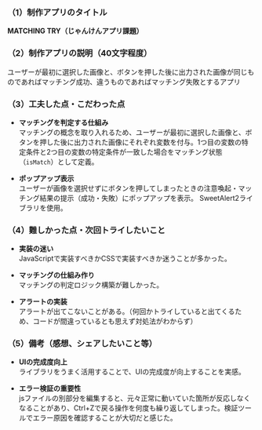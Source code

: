 ### （1）制作アプリのタイトル
**MATCHING TRY（じゃんけんアプリ課題）**

### （2）制作アプリの説明（40文字程度）
ユーザーが最初に選択した画像と、ボタンを押した後に出力された画像が同じものであればマッチング成功、違うものであればマッチング失敗とするアプリ

### （3）工夫した点・こだわった点
- **マッチングを判定する仕組み**  
  マッチングの概念を取り入れるため、ユーザーが最初に選択した画像と、ボタンを押した後に出力された画像にそれぞれ変数を付与。1つ目の変数の特定条件と2つ目の変数の特定条件が一致した場合をマッチング状態（`isMatch`）として定義。

- **ポップアップ表示**  
  ユーザーが画像を選択せずにボタンを押してしまったときの注意喚起・マッチング結果の提示（成功・失敗）にポップアップを表示。
  SweetAlert2ライブラリを使用。

### （4）難しかった点・次回トライしたいこと
- **実装の迷い**  
  JavaScriptで実装すべきかCSSで実装すべきか迷うことが多かった。
  
- **マッチングの仕組み作り**  
  マッチングの判定ロジック構築が難しかった。

- **アラートの実装**  
  アラートが出てこないことがある。（何回かトライしていると出てくるため、コードが間違っているとも思えず対処法がわからず）  

### （5）備考（感想、シェアしたいこと等）
- **UIの完成度向上**  
  ライブラリをうまく活用することで、UIの完成度が向上することを実感。

- **エラー検証の重要性**  
  jsファイルの別部分を編集すると、元々正常に動いていた箇所が反応しなくなることがあり、Ctrl+Zで戻る操作を何度も繰り返してしまった。検証ツールでエラー原因を確認することが大切だと感じた。
